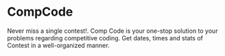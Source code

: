 # CompCode
 Never miss a single contest!. Comp Code is your one-stop solution to your problems regarding competitive coding. Get dates, times and stats of Contest in a well-organized manner.
